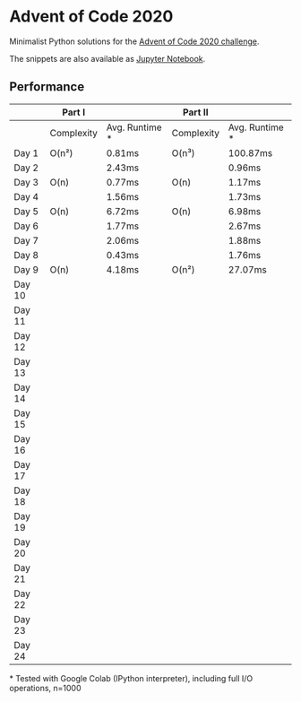 # Advent of Code 2020
Minimalist Python solutions for the [Advent of Code 2020 challenge](https://adventofcode.com).

The snippets are also available as [Jupyter Notebook](https://colab.research.google.com/drive/1rJ1I_dy7WLWgfkKAZmqTTvu4c3EyrCd-?usp=sharing).

## Performance
|        | Part I     |                | Part II    |                |
|--------|------------|----------------|------------|----------------|
|        | Complexity | Avg. Runtime * | Complexity | Avg. Runtime * |
| Day 1  | O(n²)      | 0.81ms         | O(n³)      | 100.87ms       |
| Day 2  |            | 2.43ms         |            | 0.96ms         |
| Day 3  | O(n)       | 0.77ms         | O(n)       | 1.17ms         |
| Day 4  |            | 1.56ms         |            | 1.73ms         |
| Day 5  | O(n)       | 6.72ms         | O(n)       | 6.98ms         |
| Day 6  |            | 1.77ms         |            | 2.67ms         |
| Day 7  |            | 2.06ms         |            | 1.88ms         |
| Day 8  |            | 0.43ms         |            | 1.76ms         |
| Day 9  | O(n)       | 4.18ms         | O(n²)      | 27.07ms        |
| Day 10 |            |                |            |                |
| Day 11 |            |                |            |                |
| Day 12 |            |                |            |                |
| Day 13 |            |                |            |                |
| Day 14 |            |                |            |                |
| Day 15 |            |                |            |                |
| Day 16 |            |                |            |                |
| Day 17 |            |                |            |                |
| Day 18 |            |                |            |                |
| Day 19 |            |                |            |                |
| Day 20 |            |                |            |                |
| Day 21 |            |                |            |                |
| Day 22 |            |                |            |                |
| Day 23 |            |                |            |                |
| Day 24 |            |                |            |                |

\* Tested with Google Colab (IPython interpreter), including full I/O operations, n=1000
